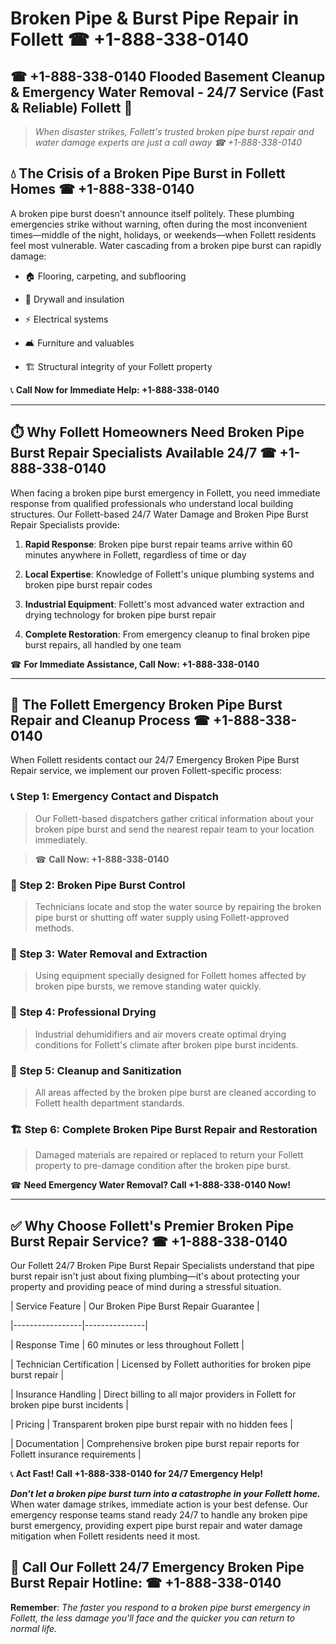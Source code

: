 # Broken Pipe & Burst Pipe Repair in Follett ☎ +1-888-338-0140  
## ☎ +1-888-338-0140 Flooded Basement Cleanup & Emergency Water Removal - 24/7 Service (Fast & Reliable) Follett 🚨  

> *When disaster strikes, Follett's trusted broken pipe burst repair and water damage experts are just a call away ☎ +1-888-338-0140*  

## 💧 The Crisis of a Broken Pipe Burst in Follett Homes ☎ +1-888-338-0140  

A broken pipe burst doesn't announce itself politely. These plumbing emergencies strike without warning, often during the most inconvenient times—middle of the night, holidays, or weekends—when Follett residents feel most vulnerable. Water cascading from a broken pipe burst can rapidly damage:  

* 🏠 Flooring, carpeting, and subflooring  
* 🧱 Drywall and insulation  
* ⚡ Electrical systems  
* 🛋️ Furniture and valuables  
* 🏗️ Structural integrity of your Follett property  

📞 **Call Now for Immediate Help: +1-888-338-0140**  

---  

## ⏱️ Why Follett Homeowners Need Broken Pipe Burst Repair Specialists Available 24/7 ☎ +1-888-338-0140  

When facing a broken pipe burst emergency in Follett, you need immediate response from qualified professionals who understand local building structures. Our Follett-based 24/7 Water Damage and Broken Pipe Burst Repair Specialists provide:  

1. **Rapid Response**: Broken pipe burst repair teams arrive within 60 minutes anywhere in Follett, regardless of time or day  
2. **Local Expertise**: Knowledge of Follett's unique plumbing systems and broken pipe burst repair codes  
3. **Industrial Equipment**: Follett's most advanced water extraction and drying technology for broken pipe burst repair  
4. **Complete Restoration**: From emergency cleanup to final broken pipe burst repairs, all handled by one team  

☎ **For Immediate Assistance, Call Now: +1-888-338-0140**  

---  

## 🔧 The Follett Emergency Broken Pipe Burst Repair and Cleanup Process ☎ +1-888-338-0140  

When Follett residents contact our 24/7 Emergency Broken Pipe Burst Repair service, we implement our proven Follett-specific process:  

### 📞 Step 1: Emergency Contact and Dispatch  
> Our Follett-based dispatchers gather critical information about your broken pipe burst and send the nearest repair team to your location immediately.  
> ☎ **Call Now: +1-888-338-0140**  

### 🚿 Step 2: Broken Pipe Burst Control  
> Technicians locate and stop the water source by repairing the broken pipe burst or shutting off water supply using Follett-approved methods.  

### 🌊 Step 3: Water Removal and Extraction  
> Using equipment specially designed for Follett homes affected by broken pipe bursts, we remove standing water quickly.  

### 💨 Step 4: Professional Drying  
> Industrial dehumidifiers and air movers create optimal drying conditions for Follett's climate after broken pipe burst incidents.  

### 🧼 Step 5: Cleanup and Sanitization  
> All areas affected by the broken pipe burst are cleaned according to Follett health department standards.  

### 🏗️ Step 6: Complete Broken Pipe Burst Repair and Restoration  
> Damaged materials are repaired or replaced to return your Follett property to pre-damage condition after the broken pipe burst.  

☎ **Need Emergency Water Removal? Call +1-888-338-0140 Now!**  

---  

## ✅ Why Choose Follett's Premier Broken Pipe Burst Repair Service? ☎ +1-888-338-0140  

Our Follett 24/7 Broken Pipe Burst Repair Specialists understand that pipe burst repair isn't just about fixing plumbing—it's about protecting your property and providing peace of mind during a stressful situation.  

| Service Feature | Our Broken Pipe Burst Repair Guarantee |  
|-----------------|---------------|  
| Response Time | 60 minutes or less throughout Follett |  
| Technician Certification | Licensed by Follett authorities for broken pipe burst repair |  
| Insurance Handling | Direct billing to all major providers in Follett for broken pipe burst incidents |  
| Pricing | Transparent broken pipe burst repair with no hidden fees |  
| Documentation | Comprehensive broken pipe burst repair reports for Follett insurance requirements |  

📞 **Act Fast! Call +1-888-338-0140 for 24/7 Emergency Help!**  

***Don't let a broken pipe burst turn into a catastrophe in your Follett home.*** When water damage strikes, immediate action is your best defense. Our emergency response teams stand ready 24/7 to handle any broken pipe burst emergency, providing expert pipe burst repair and water damage mitigation when Follett residents need it most.  

## 📱 Call Our Follett 24/7 Emergency Broken Pipe Burst Repair Hotline: ☎ +1-888-338-0140  

**Remember**: *The faster you respond to a broken pipe burst emergency in Follett, the less damage you'll face and the quicker you can return to normal life.*